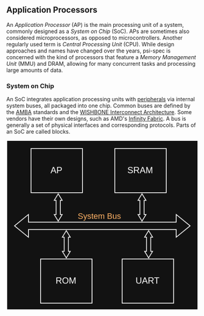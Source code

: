 ## Application Processors

An _Application Processor_ (AP) is the main processing unit of a system,
commonly designed as a _System on Chip_ (SoC). APs are sometimes also considered
microprocessors, as opposed to microcontrollers. Another regularly used term is
_Central Processing Unit_ (CPU). While design approaches and names have changed
over the years, psi-spec is concerned with the kind of processors that feature a
_Memory Management Unit_ (MMU) and DRAM, allowing for many concurrent tasks and
processing large amounts of data.

### System on Chip

An SoC integrates application processing units with [peripherals](./peripherals)
via internal system buses, all packaged into one chip. Common buses are defined
by the [AMBA](https://developer.arm.com/Architectures/AMBA) standards and the
[WISHBONE Interconnect Architecture](https://opencores.org/howto/wishbone). Some
vendors have their own designs, such as AMD's [Infinity Fabric](
https://www.amd.com/content/dam/amd/en/documents/instinct-tech-docs/other/56978.pdf).
A bus is generally a set of physical interfaces and corresponding protocols.
Parts of an SoC are called blocks.

![logical view of a simple SoC](images/simple-soc.png)
